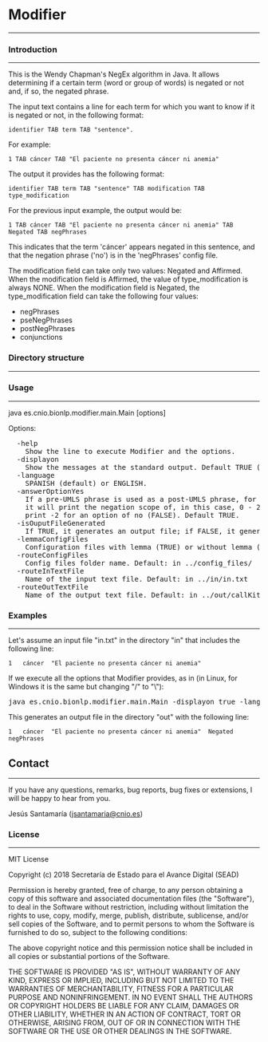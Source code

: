 # Modifier
---------------------------------------


### Introduction
----------------
This is the Wendy Chapman's NegEx algorithm in Java. It allows determining if a certain term (word or group of words) is negated or not and, if so, the negated phrase. 

The input text contains a line for each term for which you want to know if it is negated or not, in the following format:

	identifier TAB term TAB "sentence". 

For example:

	1 TAB cáncer TAB "El paciente no presenta cáncer ni anemia"

The output it provides has the following format:

	identifier TAB term TAB "sentence" TAB modification TAB type_modification

For the previous input example, the output would be:

	1 TAB cáncer TAB "El paciente no presenta cáncer ni anemia" TAB Negated TAB negPhrases

This indicates that the term 'cáncer' appears negated in this sentence, and that the negation phrase ('no') is in the 'negPhrases' config file.

The modification field can take only two values: Negated and Affirmed.
When the modification field is Affirmed, the value of type_modification is always NONE.
When the modification field is Negated, the type_modification field can take the following four values:
* negPhrases
* pseNegPhrases
* postNegPhrases
* conjunctions


### Directory structure
---------



### Usage
---------

java es.cnio.bionlp.modifier.main.Main [options]

Options:
<pre>
  -help	
  	Show the line to execute Modifier and the options.
  -displayon <boolean>
  	Show the messages at the standard output. Default TRUE (show).
  -language <language>
  	SPANISH (default) or ENGLISH.
  -answerOptionYes <boolean>
  	If a pre-UMLS phrase is used as a post-UMLS phrase, for example, pain and fever denied, 
	it will print the negation scope of, in this case, 0 - 2, for an option of yes (TRUE) or 
	print -2 for an option of no (FALSE). Default TRUE.
  -isOuputFileGenerated <boolean>
  	If TRUE, it generates an output file; if FALSE, it generates a List class. Default TRUE.
  -lemmaConfigFiles <boolean>
	Configuration files with lemma (TRUE) or without lemma (FALSE). Default TRUE (with lemma).
  -routeConfigFiles <string>
	Config files folder name. Default: in ../config_files/
  -routeInTextFile <string>
	Name of the input text file. Default: in ../in/in.txt
  -routeOutTextFile <string>
	Name of the output text file. Default: in ../out/callKit.result
</pre>


### Examples
------------

Let's assume an input file "in.txt" in the directory "in" that includes the following line: 

	1	cáncer	"El paciente no presenta cáncer ni anemia"

If we execute all the options that Modifier provides, as in (in Linux, for Windows it is the same but changing "/" to "\\"):
<pre>
java es.cnio.bionlp.modifier.main.Main -displayon true -language SPANISH -answerOptionYes true -isOuputFileGenerated true -lemmaConfigFiles false -routeConfigFiles ../config_files/ -routeInTextFile ../in/in.txt -routeOutTextFile ../out/out.txt
</pre>

This generates an output file in the directory "out" with the following line: 

	1	cáncer	"El paciente no presenta cáncer ni anemia"	Negated	negPhrases


## Contact
----------
If you have any questions, remarks, bug reports, bug fixes or extensions,
I will be happy to hear from you.

Jesús Santamaría (jsantamaria@cnio.es)


### License
-------

MIT License

Copyright (c) 2018 Secretaría de Estado para el Avance Digital (SEAD)

Permission is hereby granted, free of charge, to any person obtaining a copy
of this software and associated documentation files (the "Software"), to deal
in the Software without restriction, including without limitation the rights
to use, copy, modify, merge, publish, distribute, sublicense, and/or sell
copies of the Software, and to permit persons to whom the Software is
furnished to do so, subject to the following conditions:

The above copyright notice and this permission notice shall be included in all
copies or substantial portions of the Software.

THE SOFTWARE IS PROVIDED "AS IS", WITHOUT WARRANTY OF ANY KIND, EXPRESS OR
IMPLIED, INCLUDING BUT NOT LIMITED TO THE WARRANTIES OF MERCHANTABILITY,
FITNESS FOR A PARTICULAR PURPOSE AND NONINFRINGEMENT. IN NO EVENT SHALL THE
AUTHORS OR COPYRIGHT HOLDERS BE LIABLE FOR ANY CLAIM, DAMAGES OR OTHER
LIABILITY, WHETHER IN AN ACTION OF CONTRACT, TORT OR OTHERWISE, ARISING FROM,
OUT OF OR IN CONNECTION WITH THE SOFTWARE OR THE USE OR OTHER DEALINGS IN THE
SOFTWARE.

